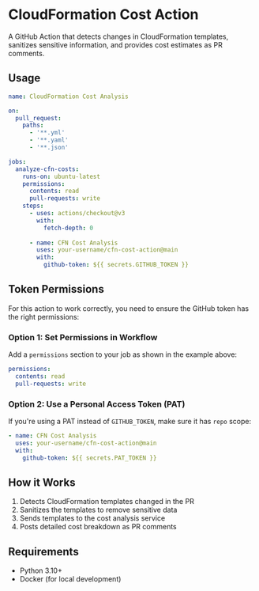 # CloudFormation Cost Action

A GitHub Action that detects changes in CloudFormation templates, sanitizes sensitive information, and provides cost estimates as PR comments.

## Usage

```yaml
name: CloudFormation Cost Analysis

on:
  pull_request:
    paths:
      - '**.yml'
      - '**.yaml'
      - '**.json'

jobs:
  analyze-cfn-costs:
    runs-on: ubuntu-latest
    permissions:
      contents: read
      pull-requests: write
    steps:
      - uses: actions/checkout@v3
        with:
          fetch-depth: 0
      
      - name: CFN Cost Analysis
        uses: your-username/cfn-cost-action@main
        with:
          github-token: ${{ secrets.GITHUB_TOKEN }}
```

## Token Permissions

For this action to work correctly, you need to ensure the GitHub token has the right permissions:

### Option 1: Set Permissions in Workflow

Add a `permissions` section to your job as shown in the example above:

```yaml
permissions:
  contents: read
  pull-requests: write
```

### Option 2: Use a Personal Access Token (PAT)

If you're using a PAT instead of `GITHUB_TOKEN`, make sure it has `repo` scope:

```yaml
- name: CFN Cost Analysis
  uses: your-username/cfn-cost-action@main
  with:
    github-token: ${{ secrets.PAT_TOKEN }}
```

## How it Works

1. Detects CloudFormation templates changed in the PR
2. Sanitizes the templates to remove sensitive data
3. Sends templates to the cost analysis service
4. Posts detailed cost breakdown as PR comments

## Requirements

- Python 3.10+
- Docker (for local development) 